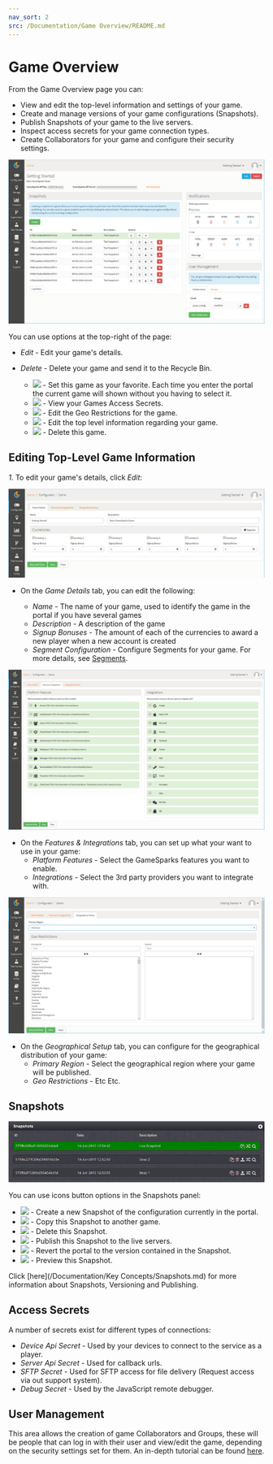 ```yaml
---
nav_sort: 2
src: /Documentation/Game Overview/README.md
---
```


# Game Overview

From the Game Overview page you can:

* View and edit the top-level information and settings of your game.
* Create and manage versions of your game configurations (Snapshots).
* Publish Snapshots of your game to the live servers.
* Inspect access secrets for your game connection types.
* Create Collaborators for your game and configure their security settings.

![](img/GameOverview/7.png)

You can use options at the top-right of the page:
* *Edit* - Edit your game's details.
* *Delete* - Delete your game and send it to the Recycle Bin.


  * ![](/img/fa/heart.png) - Set this game as your favorite. Each time you enter the portal the current game will shown without you having to select it.
  * ![](/img/fa/lock.png) - View your Games Access Secrets.
  * ![](/img/fa/globe.png) - Edit the Geo Restrictions for the game.
  * ![](/img/fa/edit.png) - Edit the top level information regarding your game.
  * ![](/img/fa/trash.png) - Delete this game.


## Editing Top-Level Game Information

*1.* To edit your game's details, click *Edit*:

![](img/GameOverview/8.png)

* On the *Game Details* tab, you can edit the following:

  * *Name* \- The name of your game, used to identify the game in the portal if you have several games
  * *Description* \- A description of the game
  * *Signup Bonuses* \- The amount of each of the currencies to award a new player when a new account is created
  * *Segment Configuration* - Configure Segments for your game. For more details, see [Segments](/Documentation/Configurator/Segments.md).

![](img/GameOverview/9.png)

* On the *Features & Integrations* tab, you can set up what your want to use in your game:
  * *Platform Features* - Select the GameSparks features you want to enable.
  * *Integrations* - Select the 3rd party providers you want to integrate with.

![](img/GameOverview/10.png)

* On the *Geographical Setup* tab, you can configure for the geographical distribution of your game:
  * *Primary Region* - Select the geographical region where your game will be published.
  * *Geo Restrictions* - Etc Etc.


## Snapshots

![](img/GameOverview/6.png)

You can use icons button options in the Snapshots panel:

  * ![](/img/fa/plus.png) - Create a new Snapshot of the configuration currently in the portal.
  * ![](/img/fa/copy.png) - Copy this Snapshot to another game.
  * ![](/img/fa/trash.png) - Delete this Snapshot.
  * ![](/img/fa/upload.png) - Publish this Snapshot to the live servers.
  * ![](/img/fa/random.png) - Revert the portal to the version contained in the Snapshot.
  * ![](/img/fa/search.png) - Preview this Snapshot.

Click [here](/Documentation/Key Concepts/Snapshots.md) for more information about Snapshots, Versioning and Publishing.

## Access Secrets

A number of secrets exist for different types of connections:

  * *Device Api Secret* \- Used by your devices to connect to the service as a player.
  * *Server Api Secret* \- Used for callback urls.
  * *SFTP Secret* \- Used for SFTP access for file delivery (Request access via out support system).
  * *Debug Secret* \- Used by the JavaScript remote debugger.

## User Management

This area allows the creation of game Collaborators and Groups, these will be people that can log in with their user and view/edit the game, depending on the security settings set for them. An in-depth tutorial can be found [here](/Tutorials/Capabilities/README.md).
